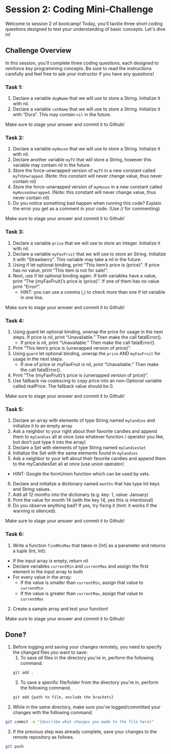# Session 2: Coding Mini-Challenge

Welcome to session 2 of bootcamp! Today, you'll tackle three short coding questions designed to test your understanding of basic concepts. Let's dive in!

## Challenge Overview

In this session, you'll complete three coding questions, each designed to reinforce key programming concepts. Be sure to read the instructions carefully and feel free to ask your instructor if you have any questions!

### Task 1: 
1. Declare a variable `dogName` that we will use to store a String. Initialize it with nil.
2. Declare a variable `catName` that we will use to store a String. Initialize it with “Dora”. This may contain `nil` in the future.

Make sure to stage your answer and commit it to Github!

### Task 2:
1. Declare a variable `myHouse` that we will use to store a String. Initialize it with nil.
2. Declare another variable `myTV` that will store a String, however this variable may contain nil in the future.
3. Store the force-unwrapped version of `myTV` in a new constant called `myTVUnwrapped`. (Note: this constant will never change value, thus never contain nil)
4. Store the force-unwrapped version of `myHouse` in a new constant called `myHouseUnwrapped`. (Note: this constant will never change value, thus never contain nil)
5. Do you notice something bad happen when running this code? Explain the error you get as a comment in your code. (Use // for commenting)

   

Make sure to stage your answer and commit it to Github!


### Task 3: 
1. Declare a variable `price` that we will use to store an integer. Initialize it with nil.
2. Declare a variable `myFavFruit` that we will use to store an String. Initialize it with “Strawberry”. This variable may take a nil in the future.
3. Using if let optional binding, print “This item’s price is {price}”. If price has no value, print “This item is not for sale!”.
4. Next, use if let optional binding again. If both variables have a value, print “The {myFavFruit}’s price is {price}”. If one of them has no value print “Error!”.
   - HINT: you can use a comma (,) to check more than one if let variable in one line.

Make sure to stage your answer and commit it to Github!

### Task 4: 
1. Using guard let optional binding, unwrap the price for usage in the next steps. If price is nil, print “Unavailable.” Then make the call fatalError().
   - If price is nil, print “Unavailable.” Then make the call fatalError().
2. Print “This item’s price is {unwrapped version of price}”.
3. Using `guard` let optional binding, unwrap the `price` AND `myFavFruit` for usage in the next steps.
   - If one of price or myFavFruit is nil, print “Unavailable.” Then make the call fatalError().
4. Print “The {myFavFruit}’s price is {unwrapped version of price}”.
5. Use fallback via coalescing to copy price into an non-Optional variable called realPrice. The fallback value should be 0.

Make sure to stage your answer and commit it to Github!

### Task 5: 
1.  Declare an array with elements of type String named `myCandies` and initialize it to an empty array
2.  Ask a neighbor to your right about their favorite candies and append them to `myCandies` all at once (use whatever function / operator you like, but don’t just type it into the array)
3.  Declare a Set with elements of type String named `myCandiesSet`
4.  Initialize the Set with the same elements found in `myCandies`
5.  Ask a neighbor to your left about their favorite candies and append them to the myCandiesSet all at once (use union operator)
   - HINT: Google the formUnion function which can be used by sets.
6.  Declare and initialize a dictionary named `months` that has type Int keys and String values.
7.  Add all 12 months into the dictionary (e.g. key: 1, value: January)
8.  Print the value for month 14 (with the key 14, yes this is intentional)
9.  Do you observe anything bad? If yes, try fixing it (hint: it works if the warning is silenced).


Make sure to stage your answer and commit it to Github!

### Task 6: 
1.  Write a function `findMinMax` that takes in [Int] as a parameter and returns a tuple (Int, Int):
   - If the input array is empty, return nil
   - Declare variables `currentMin` and `currentMax` and assign the first element in the input array to both
   - For every value in the array:
      - If the value is smaller than `currentMin`, assign that value to `currentMin`
      - If the value is greater than `currentMax`, assign that value to `currentMax`
2. Create a sample array and test your function!

Make sure to stage your answer and commit it to Github!


## Done?
1. Before logging and saving your changes remotely, you need to specify the changed files you want to save:
   1. To save *all* files in the directory you're in, perform the following command.
   ```bash
   git add .
   ```
   2. To save a specific file/folder from the directory you're in, perform the following command.
   ```bash
   git add {path to file, exclude the brackets}
   ```
3. While in the same directory, make sure you've logged/committed your changes with the following command.
```bash
git commit -m "{describe what changes you made to the file here}"
```
3. If the previous step was already complete, save your changes to the remote repository as follows.
```bash
git push
```
